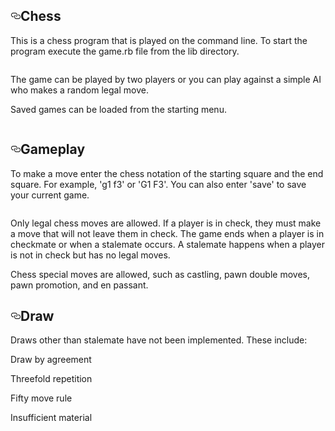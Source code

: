
<h2><a id="user-content-chess" class="anchor" href="#chess" aria-hidden="true"><svg aria-hidden="true" class="octicon octicon-link" height="16" version="1.1" viewBox="0 0 16 16" width="16"><path fill-rule="evenodd" d="M4 9h1v1H4c-1.5 0-3-1.69-3-3.5S2.55 3 4 3h4c1.45 0 3 1.69 3 3.5 0 1.41-.91 2.72-2 3.25V8.59c.58-.45 1-1.27 1-2.09C10 5.22 8.98 4 8 4H4c-.98 0-2 1.22-2 2.5S3 9 4 9zm9-3h-1v1h1c1 0 2 1.22 2 2.5S13.98 12 13 12H9c-.98 0-2-1.22-2-2.5 0-.83.42-1.64 1-2.09V6.25c-1.09.53-2 1.84-2 3.25C6 11.31 7.55 13 9 13h4c1.45 0 3-1.69 3-3.5S14.5 6 13 6z"></path></svg></a>Chess</h2>
<p>This is a chess program that is played on the command line. To start the program execute the game.rb file from the lib directory.</p>
<p><a href="/SamuelLangenfeld/Chess/blob/master/screenshots/Menu_screenshot.png" target="_blank"><img src="/SamuelLangenfeld/Chess/raw/master/screenshots/Menu_screenshot.png" alt="" style="max-width:100%;"></a></p>
<p>The game can be played by two players or you can play against a simple AI who makes a random legal move.</p>
<p>Saved games can be loaded from the starting menu.</p>
<p><a href="/SamuelLangenfeld/Chess/blob/master/screenshots/start_screenshot.png" target="_blank"><img src="/SamuelLangenfeld/Chess/raw/master/screenshots/start_screenshot.png" alt="" style="max-width:100%;"></a></p>
<h2><a id="user-content-gameplay" class="anchor" href="#gameplay" aria-hidden="true"><svg aria-hidden="true" class="octicon octicon-link" height="16" version="1.1" viewBox="0 0 16 16" width="16"><path fill-rule="evenodd" d="M4 9h1v1H4c-1.5 0-3-1.69-3-3.5S2.55 3 4 3h4c1.45 0 3 1.69 3 3.5 0 1.41-.91 2.72-2 3.25V8.59c.58-.45 1-1.27 1-2.09C10 5.22 8.98 4 8 4H4c-.98 0-2 1.22-2 2.5S3 9 4 9zm9-3h-1v1h1c1 0 2 1.22 2 2.5S13.98 12 13 12H9c-.98 0-2-1.22-2-2.5 0-.83.42-1.64 1-2.09V6.25c-1.09.53-2 1.84-2 3.25C6 11.31 7.55 13 9 13h4c1.45 0 3-1.69 3-3.5S14.5 6 13 6z"></path></svg></a>Gameplay</h2>
<p>To make a move enter the chess notation of the starting square and the end square. For example, 'g1 f3' or 'G1 F3'. You can also enter 'save' to save your current game.</p>
<p><a href="/SamuelLangenfeld/Chess/blob/master/screenshots/move_screenshot.png" target="_blank"><img src="/idynkydnk/Chess/screenshots/screen1.png" alt="" style="max-width:100%;"></a></p>
<p>Only legal chess moves are allowed. If a player is in check, they must make a move that will not leave them in check. The game ends when a player is in checkmate or when a stalemate occurs. A stalemate happens when a player is not in check but has no legal moves.</p>
<p>Chess special moves are allowed, such as castling, pawn double moves, pawn promotion, and en passant.</p>
<h2><a id="user-content-draw" class="anchor" href="#draw" aria-hidden="true"><svg aria-hidden="true" class="octicon octicon-link" height="16" version="1.1" viewBox="0 0 16 16" width="16"><path fill-rule="evenodd" d="M4 9h1v1H4c-1.5 0-3-1.69-3-3.5S2.55 3 4 3h4c1.45 0 3 1.69 3 3.5 0 1.41-.91 2.72-2 3.25V8.59c.58-.45 1-1.27 1-2.09C10 5.22 8.98 4 8 4H4c-.98 0-2 1.22-2 2.5S3 9 4 9zm9-3h-1v1h1c1 0 2 1.22 2 2.5S13.98 12 13 12H9c-.98 0-2-1.22-2-2.5 0-.83.42-1.64 1-2.09V6.25c-1.09.53-2 1.84-2 3.25C6 11.31 7.55 13 9 13h4c1.45 0 3-1.69 3-3.5S14.5 6 13 6z"></path></svg></a>Draw</h2>
<p>Draws other than stalemate have not been implemented. These include:</p>
<p>Draw by agreement</p>
<p>Threefold repetition</p>
<p>Fifty move rule</p>
<p>Insufficient material</p>